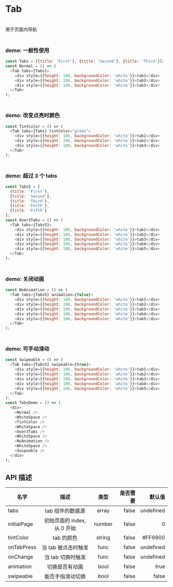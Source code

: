 # Tab
 <br/>  用于页面内导航<br/> 
### <br/>  demo: 一般性使用<br/> 
```js
const Tabs = [{title: 'First'}, {title: 'Second'}, {title: 'Third'}];
const Normal = () => (
  <Tab tabs={Tabs}>
    <div style={{height: 100, backgroundColor: 'white'}}>tab1</div>
    <div style={{height: 100, backgroundColor: 'white'}}>tab2</div>
    <div style={{height: 100, backgroundColor: 'white'}}>tab3</div>
  </Tab>
);

```


### <br/>  demo: 改变点亮时颜色<br/> 
```js
const TintColor = () => (
  <Tab tabs={Tabs} tintColor="green">
    <div style={{height: 100, backgroundColor: 'white'}}>tab1</div>
    <div style={{height: 100, backgroundColor: 'white'}}>tab2</div>
    <div style={{height: 100, backgroundColor: 'white'}}>tab3</div>
  </Tab>
);

```


### <br/>  demo: 超过 3 个 tabs<br/> 
```js
const Tabs5 = [
  {title: 'First'},
  {title: 'Second'},
  {title: 'Third'},
  {title: 'Forth'},
  {title: 'Fifth'}
];
const Over3Tabs = () => (
  <Tab tabs={Tabs5}>
    <div style={{height: 100, backgroundColor: 'white'}}>tab1</div>
    <div style={{height: 100, backgroundColor: 'white'}}>tab2</div>
    <div style={{height: 100, backgroundColor: 'white'}}>tab3</div>
    <div style={{height: 100, backgroundColor: 'white'}}>tab4</div>
    <div style={{height: 100, backgroundColor: 'white'}}>tab5</div>
  </Tab>
);

```


### <br/>  demo: 关闭动画<br/> 
```js
const NoAnimation = () => (
  <Tab tabs={Tabs5} animation={false}>
    <div style={{height: 100, backgroundColor: 'white'}}>tab1</div>
    <div style={{height: 100, backgroundColor: 'white'}}>tab2</div>
    <div style={{height: 100, backgroundColor: 'white'}}>tab3</div>
    <div style={{height: 100, backgroundColor: 'white'}}>tab4</div>
    <div style={{height: 100, backgroundColor: 'white'}}>tab5</div>
  </Tab>
);

```


### <br/>  demo: 可手动滑动<br/> 
```js
const Swipeable = () => (
  <Tab tabs={Tabs5} swipeable={true}>
    <div style={{height: 100, backgroundColor: 'white'}}>tab1</div>
    <div style={{height: 100, backgroundColor: 'white'}}>tab2</div>
    <div style={{height: 100, backgroundColor: 'white'}}>tab3</div>
    <div style={{height: 100, backgroundColor: 'white'}}>tab4</div>
    <div style={{height: 100, backgroundColor: 'white'}}>tab5</div>
  </Tab>
);
const TabsDemo = () => (
  <div>
    <Normal />
    <WhiteSpace />
    <TintColor />
    <WhiteSpace />
    <Over3Tabs />
    <WhiteSpace />
    <NoAnimation />
    <WhiteSpace />
    <Swipeable />
  </div>
);

```

## API 描述
|名字| 描述|类型|是否需要|默认值|
| ------------- |:-------------:|:-----:| -----:|-----:|
|tabs| tab 组件的数据源|array|false|undefined|
|initialPage| 初始页面的 index, 从 0 开始|number|false|0|
|tintColor| tab 的颜色|string|false|#FF9900|
|onTabPress| 当 tab 被点击时触发|func|false|undefined|
|onChange| 当 tab 切换时触发|func|false|undefined|
|animation| 切换是否有动画|bool|false|true|
|swipeable| 能否手指滑动切换|bool|false|false|
    